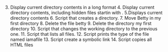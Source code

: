 3. Display current directory contents in a long format 4. Display current directory contents, including hidden files startin with . 5.Displays current directory contents 6. Script that creates a directory. 7. Move Betty in my first directory 8. Delete the file betty 9. Delete the directory my first directory 10. Script that changes the working directory to the previous one. 11. Script that lists all files. 12. Script prints the type of the file named iamafile 13. Script create a symbolic link 14. Script copies all HTML files
